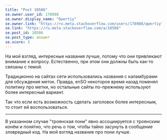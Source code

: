 ```yaml
---
title: "Post 10586"
se.owner.user_id: 178988
se.owner.display_name: "Qwertiy"
se.owner.link: "https://ru.meta.stackoverflow.com/users/178988/qwertiy"
se.link: "https://ru.meta.stackoverflow.com/a/10586"
se.post_id: 10586
se.post_type: answer
se.score: 3
---
```

<p>На мой взгляд, интересные названия лучше, потому что они привлекают внимание к вопросу. Естественно, при этом они должны быть как-то связаны с темой.</p>
<p>Традиционно на сайтах сети использовались названия с каламбурами для обсуждения меток. Правда, enSO некоторое время назад поменял политику про метки, но остальные сайты по-прежнему используют более интересный вариант.</p>
<p>Так что если есть возможность сделать заголовок более интересным, то стоит ей воспользоваться.</p>
<hr />
<p>В указанном случае &quot;троянская пони&quot; явно ассоциируется с троянским конём и понятно, что речь о том, чтобы тайно засунуть в сообщение зловредный код. На мой взгляд название про пони лучше.</p>
